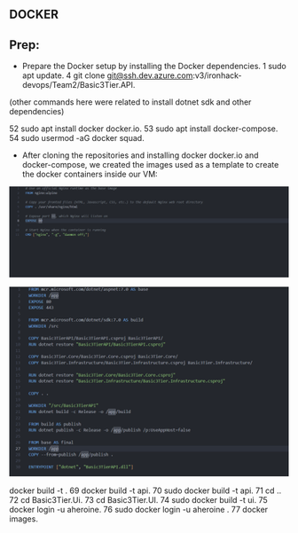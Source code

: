 ## DOCKER

## Prep: 


* Prepare the Docker setup by installing the Docker dependencies.
  1  sudo apt update.
  4  git clone git@ssh.dev.azure.com:v3/ironhack-devops/Team2/Basic3Tier.API.

(other commands here were related to install dotnet sdk and other dependencies)

  52  sudo apt install docker docker.io.
  53  sudo apt install docker-compose.
  54  sudo usermod -aG docker squad.

* After cloning the repositories and installing docker docker.io and docker-compose, we created the images used as a template to create the docker containers inside our VM:

 ![Alternate_Text](./images/Captura%20de%20pantalla%202023-12-15%20111648.png)

 ![Alternate_Text](./images/Captura%20de%20pantalla%202023-12-15%20111724.png)

docker build -t .
   69  docker build -t api.
   70  sudo docker build -t api.
   71  cd ..
   72  cd Basic3Tier.Ui.
   73  cd Basic3Tier.UI.
   74  sudo docker build -t ui.
   75  docker login -u aheroine.
   76  sudo docker login -u aheroine .
   77  docker images.
